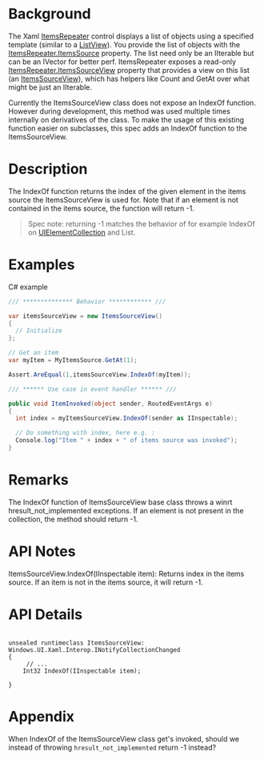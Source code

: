 # Background
<!-- Use this section to provide background context for the new API(s) 
in this spec. -->
The Xaml [ItemsRepeater](https://docs.microsoft.com/uwp/api/Microsoft.UI.Xaml.Controls.ItemsRepeater) control displays a list of objects using a specified template (similar to a [ListView](https://docs.microsoft.com/uwp/api/Windows.UI.Xaml.Controls.ListView)). You provide the list of objects with the [ItemsRepeater.ItemsSource](https://docs.microsoft.com/uwp/api/Microsoft.UI.Xaml.Controls.ItemsRepeater.ItemsSource) property. The list need only be an IIterable but can be an IVector for better perf. ItemsRepeater exposes a read-only [ItemsRepeater.ItemsSourceView](https://docs.microsoft.com/uwp/api/Microsoft.UI.Xaml.Controls.ItemsRepeater.ItemsSourceView) property that provides a view on this list (an [ItemsSourceView](https://docs.microsoft.com/uwp/api/Microsoft.UI.Xaml.Controls.ItemsSourceView)), which has helpers like Count and GetAt over what might be just an IIterable.

Currently the ItemsSourceView class does not expose an IndexOf function. However during development, this method was used multiple times internally on derivatives of the class. To make the usage of this existing function easier on subclasses, this spec adds an IndexOf function to the ItemsSourceView.

# Description

The IndexOf function returns the index of the given element in the items source the ItemsSourceView is used for.
Note that if an element is not contained in the items source, the function will return -1.
> Spec note: returning -1 matches the behavior of for example IndexOf on [UIElementCollection](https://docs.microsoft.com/uwp/api/Windows.UI.Xaml.Controls.UIElementCollection) and List<T>.
# Examples
C# example

```c#
/// ************** Behavior ************ ///

var itemsSourceView = new ItemsSourceView()
{
  // Initialize
};

// Get an item
var myItem = MyItemsSource.GetAt(1);

Assert.AreEqual(1,itemsSourceView.IndexOf(myItem));

/// ****** Use case in event handler ****** ///

public void ItemInvoked(object sender, RoutedEventArgs e)
{
  int index = myItemsSourceView.IndexOf(sender as IInspectable); 

  // Do something with index, here e.g. :
  Console.log("Item " + index + " of items source was invoked");
}

```


# Remarks

The IndexOf function of ItemsSourceView base class throws a winrt hresult_not_implemented exceptions.
If an element is not present in the collection, the method should return -1.

# API Notes
ItemsSourceView.IndexOf(IInspectable item): Returns index in the items source. If an item is not in the items source, it will return -1.
# API Details
<!-- The exact API, in MIDL3 format (https://docs.microsoft.com/en-us/uwp/midl-3/) -->

```MIDL

unsealed runtimeclass ItemsSourceView: Windows.UI.Xaml.Interop.INotifyCollectionChanged
{
     // ...
    Int32 IndexOf(IInspectable item);

}

```

# Appendix
<!-- Anything else that you want to write down for posterity, but 
that isn't necessary to understand the purpose and usage of the API.
For example, implementation details. -->

When IndexOf of the ItemsSourceView class get's invoked, should we instead of throwing `hresult_not_implemented` return -1 instead?
